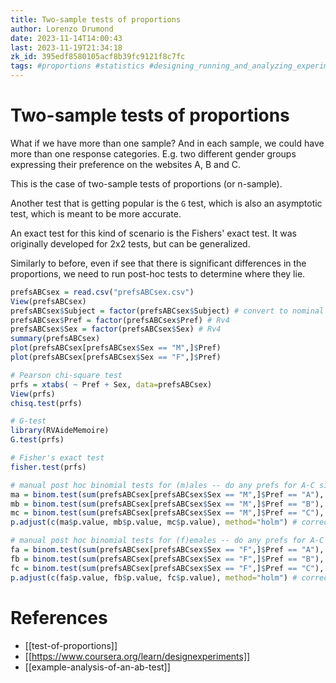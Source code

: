 ```yaml
---
title: Two-sample tests of proportions
author: Lorenzo Drumond
date: 2023-11-14T14:00:43
last: 2023-11-19T21:34:18
zk_id: 395edf8580105acf8b39fc9121f8c7fc
tags: #proportions #statistics #designing_running_and_analyzing_experiments #test #coursera #experiment #theory #week2 #design #rlang
---
```



# Two-sample tests of proportions
What if we have more than one sample? And in each sample, we could have more than one response categories. E.g. two different gender groups expressing their preference on the websites A, B and C.

This is the case of two-sample tests of proportions (or n-sample).

Another test that is getting popular is the `G` test, which is also an asymptotic test, which is meant to be more accurate.

An exact test for this kind of scenario is the Fishers' exact test. It was originally developed for 2x2 tests, but can be generalized.

Similarly to before, even if see that there is significant differences in the proportions, we need to run post-hoc tests to determine where they lie.

```R
prefsABCsex = read.csv("prefsABCsex.csv")
View(prefsABCsex)
prefsABCsex$Subject = factor(prefsABCsex$Subject) # convert to nominal factor
prefsABCsex$Pref = factor(prefsABCsex$Pref) # Rv4
prefsABCsex$Sex = factor(prefsABCsex$Sex) # Rv4
summary(prefsABCsex)
plot(prefsABCsex[prefsABCsex$Sex == "M",]$Pref)
plot(prefsABCsex[prefsABCsex$Sex == "F",]$Pref)

# Pearson chi-square test
prfs = xtabs( ~ Pref + Sex, data=prefsABCsex)
View(prfs)
chisq.test(prfs)

# G-test
library(RVAideMemoire)
G.test(prfs)

# Fisher's exact test
fisher.test(prfs)

# manual post hoc binomial tests for (m)ales -- do any prefs for A-C sig. differ from chance for males?
ma = binom.test(sum(prefsABCsex[prefsABCsex$Sex == "M",]$Pref == "A"), nrow(prefsABCsex[prefsABCsex$Sex == "M",]), p=1/3)
mb = binom.test(sum(prefsABCsex[prefsABCsex$Sex == "M",]$Pref == "B"), nrow(prefsABCsex[prefsABCsex$Sex == "M",]), p=1/3)
mc = binom.test(sum(prefsABCsex[prefsABCsex$Sex == "M",]$Pref == "C"), nrow(prefsABCsex[prefsABCsex$Sex == "M",]), p=1/3)
p.adjust(c(ma$p.value, mb$p.value, mc$p.value), method="holm") # correct for multiple comparisons

# manual post hoc binomial tests for (f)emales -- do any prefs for A-C sig. differ from chance for females?
fa = binom.test(sum(prefsABCsex[prefsABCsex$Sex == "F",]$Pref == "A"), nrow(prefsABCsex[prefsABCsex$Sex == "F",]), p=1/3)
fb = binom.test(sum(prefsABCsex[prefsABCsex$Sex == "F",]$Pref == "B"), nrow(prefsABCsex[prefsABCsex$Sex == "F",]), p=1/3)
fc = binom.test(sum(prefsABCsex[prefsABCsex$Sex == "F",]$Pref == "C"), nrow(prefsABCsex[prefsABCsex$Sex == "F",]), p=1/3)
p.adjust(c(fa$p.value, fb$p.value, fc$p.value), method="holm") # correct for multiple comparisons
```

# References
- [[test-of-proportions]]
- [[https://www.coursera.org/learn/designexperiments]]
- [[example-analysis-of-an-ab-test]]
